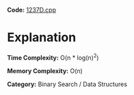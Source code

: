 **Code:** [1237D.cpp](./1237D.cpp)

# Explanation

**Time Complexity:** O(n * log(n)<sup>2</sup>)

**Memory Complexity:** O(n) 

**Category:** Binary Search / Data Structures
